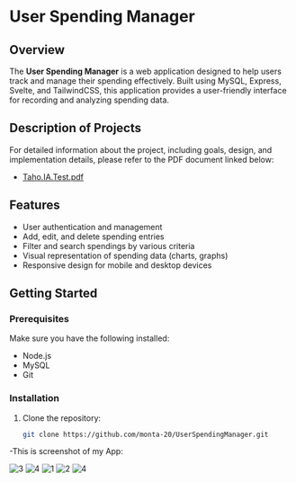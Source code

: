# User Spending Manager

## Overview

The **User Spending Manager** is a web application designed to help users track and manage their spending effectively. Built using MySQL, Express, Svelte, and TailwindCSS, this application provides a user-friendly interface for recording and analyzing spending data.

## Description of Projects

For detailed information about the project, including goals, design, and implementation details, please refer to the PDF document linked below:

- [Taho.IA.Test.pdf](https://github.com/user-attachments/files/17269860/Taho.IA.Test.pdf)

## Features

- User authentication and management
- Add, edit, and delete spending entries
- Filter and search spendings by various criteria
- Visual representation of spending data (charts, graphs)
- Responsive design for mobile and desktop devices

## Getting Started

### Prerequisites

Make sure you have the following installed:

- Node.js
- MySQL
- Git

### Installation

1. Clone the repository:
   ```bash
   git clone https://github.com/monta-20/UserSpendingManager.git


-This is screenshot of my App:

![3](https://github.com/user-attachments/assets/9337f1b8-4af6-4b7b-be78-712e55d97f03)
![4](https://github.com/user-attachments/assets/a581223e-922b-475c-8483-ebaf3b372bb7)
![1](https://github.com/user-attachments/assets/47330c7b-8b7e-4947-956f-9c496b751b2d)
![2](https://github.com/user-attachments/assets/c3ce3e4d-2d78-472a-8f2e-fd49209eb2eb)
![4](https://github.com/user-attachments/assets/1d43b653-bfa1-4787-8bd3-44c1d0c2b7d4)

